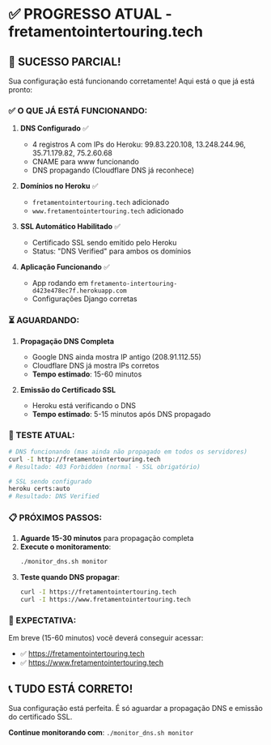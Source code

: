 # ✅ PROGRESSO ATUAL - fretamentointertouring.tech

## 🎉 SUCESSO PARCIAL!

Sua configuração está funcionando corretamente! Aqui está o que já está pronto:

### ✅ O QUE JÁ ESTÁ FUNCIONANDO:

1. **DNS Configurado** ✅
   - 4 registros A com IPs do Heroku: 99.83.220.108, 13.248.244.96, 35.71.179.82, 75.2.60.68
   - CNAME para www funcionando
   - DNS propagando (Cloudflare DNS já reconhece)

2. **Domínios no Heroku** ✅
   - `fretamentointertouring.tech` adicionado
   - `www.fretamentointertouring.tech` adicionado

3. **SSL Automático Habilitado** ✅
   - Certificado SSL sendo emitido pelo Heroku
   - Status: "DNS Verified" para ambos os domínios

4. **Aplicação Funcionando** ✅
   - App rodando em `fretamento-intertouring-d423e478ec7f.herokuapp.com`
   - Configurações Django corretas

### ⏳ AGUARDANDO:

1. **Propagação DNS Completa**
   - Google DNS ainda mostra IP antigo (208.91.112.55)
   - Cloudflare DNS já mostra IPs corretos
   - **Tempo estimado**: 15-60 minutos

2. **Emissão do Certificado SSL**
   - Heroku está verificando o DNS
   - **Tempo estimado**: 5-15 minutos após DNS propagado

### 🧪 TESTE ATUAL:

```bash
# DNS funcionando (mas ainda não propagado em todos os servidores)
curl -I http://fretamentointertouring.tech
# Resultado: 403 Forbidden (normal - SSL obrigatório)

# SSL sendo configurado
heroku certs:auto
# Resultado: DNS Verified
```

### 📋 PRÓXIMOS PASSOS:

1. **Aguarde 15-30 minutos** para propagação completa
2. **Execute o monitoramento**:
   ```bash
   ./monitor_dns.sh monitor
   ```
3. **Teste quando DNS propagar**:
   ```bash
   curl -I https://fretamentointertouring.tech
   curl -I https://www.fretamentointertouring.tech
   ```

### 🚀 EXPECTATIVA:

Em breve (15-60 minutos) você deverá conseguir acessar:
- ✅ https://fretamentointertouring.tech
- ✅ https://www.fretamentointertouring.tech

## 📞 TUDO ESTÁ CORRETO!

Sua configuração está perfeita. É só aguardar a propagação DNS e emissão do certificado SSL.

**Continue monitorando com**: `./monitor_dns.sh monitor`